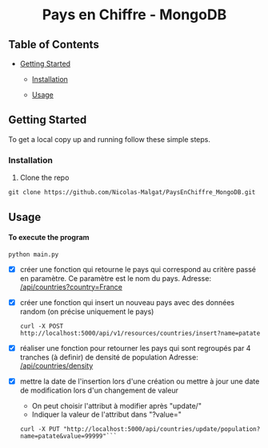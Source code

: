 <p  align="center">
<h1  align="center">Pays en Chiffre - MongoDB</h3>
</p>

## Table of Contents

*  [Getting Started](#getting-started)

	*  [Installation](#installation)

	*  [Usage](#usage)

## Getting Started

To get a local copy up and running follow these simple steps.

### Installation

1. Clone the repo
```git
git clone https://github.com/Nicolas-Malgat/PaysEnChiffre_MongoDB.git
```
## Usage

#### To execute the program
```
python main.py
```
- [x] créer une fonction qui retourne le pays qui correspond au critère passé en paramètre. Ce paramètre est le nom du pays.
Adresse: [/api/countries?country=France](https://127.0.0.1:5000/api/countries?country=France)
	

- [x] créer une fonction qui insert un nouveau pays avec des données random (on précise uniquement le pays)
	```
	curl -X POST http://localhost:5000/api/v1/resources/countries/insert?name=patate
	```

- [x] réaliser une fonction pour retourner les pays qui sont regroupés par 4 tranches (à definir) de densité de population
Adresse: [/api/countries/density](https://127.0.0.1:5000/api/countries/density)

- [x] mettre la date de l'insertion lors d'une création ou mettre à jour une date de modification lors d'un changement de valeur
	- On peut choisir l'attribut à modifier après "update/" 
	- Indiquer la valeur de l'attribut dans "?value=" 
	```
	curl -X PUT "http://localhost:5000/api/countries/update/population?name=patate&value=99999"```